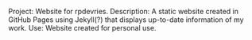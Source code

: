Project: Website for rpdevries.
Description: A static website created in GitHub Pages using
  Jekyll(?) that displays up-to-date information of my work.
Use: Website created for personal use.
